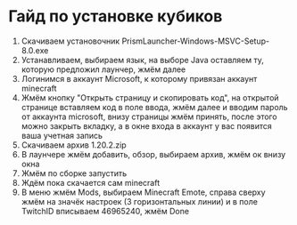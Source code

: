 # Гайд по установке кубиков
1. Скачиваем установочник PrismLauncher-Windows-MSVC-Setup-8.0.exe
2. Устанавливаем, выбираем язык, на выборе Java оставляем ту, которую предложил лаунчер, жмём далее
3. Логинимся в аккаунт Microsoft, к которому привязан аккаунт minecraft
4. Жмём кнопку "Открыть страницу и скопировать код", на открытой странице вставляем код в поле ввода, жмём далее и вводим пароль от аккаунта microsoft, внизу страницы жмём принять, после этого можно закрыть вкладку, а в окне входа в аккаунт у вас появится ваша учетная запись
5. Скачиваем архив 1.20.2.zip
6. В лаунчере жмём добавить, обзор, выбираем архив, жмём ок внизу окна
7. Жмём по сборке запустить
8. Ждём пока скачается сам minecraft
9. В меню жмём Mods, выбираем Minecraft Emote, справа сверху жмём на значёк настроек (3 горизонтальных линии) и в поле TwitchID вписываем 46965240, жмём Done

